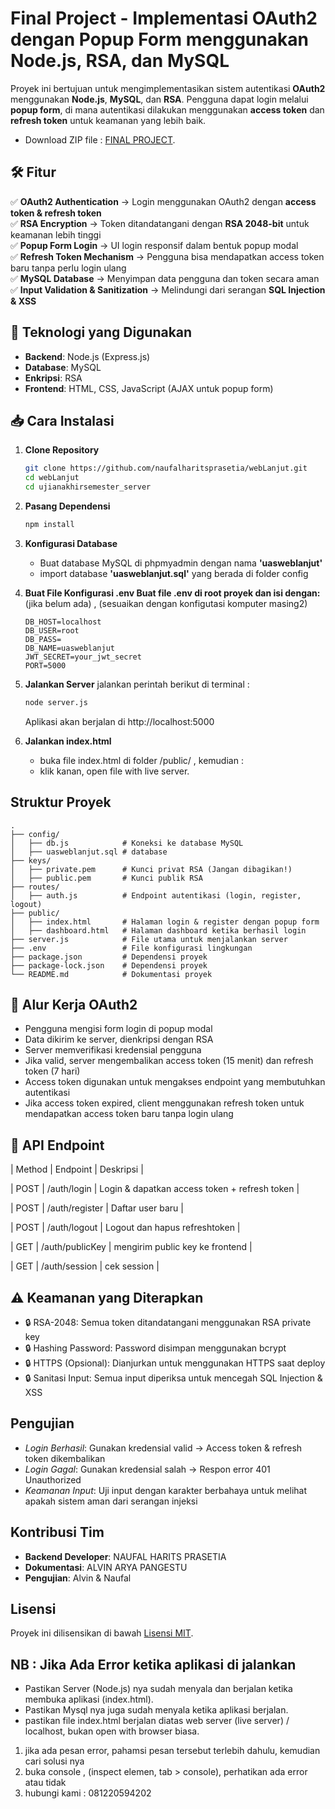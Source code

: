 # **Final Project - Implementasi OAuth2 dengan Popup Form menggunakan Node.js, RSA, dan MySQL**

Proyek ini bertujuan untuk mengimplementasikan sistem autentikasi **OAuth2** menggunakan **Node.js**, **MySQL**, dan **RSA**. Pengguna dapat login melalui **popup form**, di mana autentikasi dilakukan menggunakan **access token** dan **refresh token** untuk keamanan yang lebih baik.

- Download ZIP file :  [FINAL PROJECT](https://github.com).

## **🛠️ Fitur**
✅ **OAuth2 Authentication** → Login menggunakan OAuth2 dengan **access token & refresh token**  
✅ **RSA Encryption** → Token ditandatangani dengan **RSA 2048-bit** untuk keamanan lebih tinggi  
✅ **Popup Form Login** → UI login responsif dalam bentuk popup modal  
✅ **Refresh Token Mechanism** → Pengguna bisa mendapatkan access token baru tanpa perlu login ulang  
✅ **MySQL Database** → Menyimpan data pengguna dan token secara aman  
✅ **Input Validation & Sanitization** → Melindungi dari serangan **SQL Injection & XSS**  

## **📌 Teknologi yang Digunakan**
- **Backend**: Node.js (Express.js)
- **Database**: MySQL
- **Enkripsi**: RSA
- **Frontend**: HTML, CSS, JavaScript (AJAX untuk popup form)

## **📥 Cara Instalasi**
1. **Clone Repository**
   ```bash
   git clone https://github.com/naufalharitsprasetia/webLanjut.git
   cd webLanjut
   cd ujianakhirsemester_server
   ```

2. **Pasang Dependensi**
   ```bash
   npm install
   ```

3. **Konfigurasi Database**
   - Buat database MySQL di phpmyadmin dengan nama **'uasweblanjut'**
   - import database **'uasweblanjut.sql'** yang berada di folder config 
   
4. **Buat File Konfigurasi .env Buat file .env di root proyek dan isi dengan:**
   (jika belum ada) , (sesuaikan dengan konfigutasi komputer masing2)
   ```env
   DB_HOST=localhost
   DB_USER=root
   DB_PASS=
   DB_NAME=uasweblanjut
   JWT_SECRET=your_jwt_secret
   PORT=5000
   ```

5. **Jalankan Server**
   jalankan perintah berikut di terminal :
   ```bash
   node server.js
   ```
   Aplikasi akan berjalan di http://localhost:5000

6. **Jalankan index.html**
   - buka file index.html di folder /public/ , kemudian :
   - klik kanan, open file with live server.

## Struktur Proyek
```plaintext
.
├── config/
│   ├── db.js            # Koneksi ke database MySQL
│   ├── uasweblanjut.sql # database
├── keys/
│   ├── private.pem      # Kunci privat RSA (Jangan dibagikan!)
│   ├── public.pem       # Kunci publik RSA
├── routes/
│   ├── auth.js          # Endpoint autentikasi (login, register, logout)
├── public/
│   ├── index.html       # Halaman login & register dengan popup form
│   ├── dashboard.html   # Halaman dashboard ketika berhasil login
├── server.js            # File utama untuk menjalankan server
├── .env                 # File konfigurasi lingkungan
├── package.json         # Dependensi proyek
├── package-lock.json    # Dependensi proyek
└── README.md            # Dokumentasi proyek
```

## 🔄 Alur Kerja OAuth2
- Pengguna mengisi form login di popup modal
- Data dikirim ke server, dienkripsi dengan RSA
- Server memverifikasi kredensial pengguna
- Jika valid, server mengembalikan access token (15 menit) dan refresh token (7 hari)
- Access token digunakan untuk mengakses endpoint yang membutuhkan autentikasi
- Jika access token expired, client menggunakan refresh token untuk mendapatkan access token baru tanpa login ulang

## 📜 API Endpoint
| Method |	Endpoint	       | Deskripsi                                          |

| POST   |	/auth/login	    | Login & dapatkan access token + refresh token      |

| POST   |	/auth/register  | Daftar user baru                                   |

| POST   |	/auth/logout	 | Logout dan hapus refreshtoken                      |   

| GET    |	/auth/publicKey | mengirim public key ke frontend                    |

| GET    |	/auth/session   | cek session                                        |

## ⚠️ Keamanan yang Diterapkan
- 🔒 RSA-2048: Semua token ditandatangani menggunakan RSA private key
- 🔒 Hashing Password: Password disimpan menggunakan bcrypt
- 🔒 HTTPS (Opsional): Dianjurkan untuk menggunakan HTTPS saat deploy
- 🔒 Sanitasi Input: Semua input diperiksa untuk mencegah SQL Injection & XSS

## Pengujian
- _Login Berhasil_: Gunakan kredensial valid → Access token & refresh token dikembalikan
- _Login Gagal_: Gunakan kredensial salah → Respon error 401 Unauthorized
- _Keamanan Input_: Uji input dengan karakter berbahaya untuk melihat apakah sistem aman dari serangan injeksi

## Kontribusi Tim
- **Backend Developer**: NAUFAL HARITS PRASETIA
- **Dokumentasi**: ALVIN ARYA PANGESTU
- **Pengujian**: Alvin & Naufal

## Lisensi
Proyek ini dilisensikan di bawah [Lisensi MIT](../LICENSE).

## NB : Jika Ada Error ketika aplikasi di jalankan
- Pastikan Server (Node.js) nya sudah menyala dan berjalan ketika membuka aplikasi (index.html).
- Pastikan Mysql nya juga sudah menyala ketika aplikasi berjalan.
- pastikan file index.html berjalan diatas web server (live server) / localhost, bukan open with browser biasa.
1. jika ada pesan error, pahamsi pesan tersebut terlebih dahulu, kemudian cari solusi nya
2. buka console , (inspect elemen, tab > console), perhatikan ada error atau tidak
3. hubungi kami : 081220594202